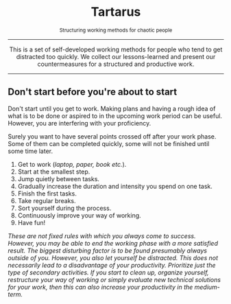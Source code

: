<div align="center">
  <h1>Tartarus</h1>
  <sup>Structuring working methods for chaotic people</sup>
</div>

---

<div align="center">This is a set of self-developed working methods for people who tend to get distracted too quickly. We collect our lessons-learned and present our countermeasures for a structured and productive work.</div>

---

## Don't start before you're about to start

Don't start until you get to work. Making plans and having a rough idea of what is to be done or aspired to in the upcoming work period can be useful. However, you are interfering with your proficiency.

Surely you want to have several points crossed off after your work phase. Some of them can be completed quickly, some will not be finished until some time later.

1. Get to work (*laptop, paper, book etc.*).
2. Start at the smallest step.
3. Jump quietly between tasks.
4. Gradually increase the duration and intensity you spend on one task.
5. Finish the first tasks.
6. Take regular breaks.
7. Sort yourself during the process.
8. Continuously improve your way of working.
9. Have fun!

*These are not fixed rules with which you always come to success. However, you may be able to end the working phase with a more satisfied result. The biggest disturbing factor is to be found presumably always outside of you. However, you also let yourself be distracted. This does not necessarily lead to a disadvantage of your productivity. Prioritize just the type of secondary activities. If you start to clean up, organize yourself, restructure your way of working or simply evaluate new technical solutions for your work, then this can also increase your productivity in the medium-term.*
